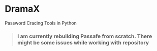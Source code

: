 # DramaX
 Password Cracing Tools in Python
> ### I am currently rebuilding Passafe from scratch. There might be some issues while working with repository